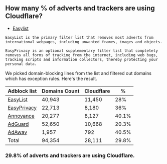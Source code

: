 ## How many % of adverts and trackers are using Cloudflare?


- [Easylist](https://web.archive.org/web/20210516110248/https://easylist.to/)
```
EasyList is the primary filter list that removes most adverts from international webpages, including unwanted frames, images and objects.

EasyPrivacy is an optional supplementary filter list that completely removes all forms of tracking from the internet, including web bugs, tracking scripts and information collectors, thereby protecting your personal data.
```


We picked domain-blocking lines from the list and filtered out domains which has exception rules.
Here's the result.


| Adblock list | Domains Count | Cloudflare | % |
| --- | --- | --- | --- |
| [EasyList](https://easylist.to/easylist/easylist.txt) | 40,943 | 11,450 | 28% |
| [EasyPrivacy](https://easylist.to/easylist/easyprivacy.txt) | 22,713 | 8,180 | 36% |
| [Annoyance](https://secure.fanboy.co.nz/fanboy-annoyance.txt) | 20,277 | 8,127 | 40.1% |
| [AdGuard](https://adguardteam.github.io/AdGuardSDNSFilter/Filters/filter.txt) | 52,650 | 10,668 | 20.3% |
| [AdAway](https://raw.githubusercontent.com/AdAway/adaway.github.io/master/hosts.txt) | 1,957 | 792 | 40.5% |
| Total | 94,354 | 28,111 | 29.8% |


### 29.8% of adverts and trackers are using Cloudflare.